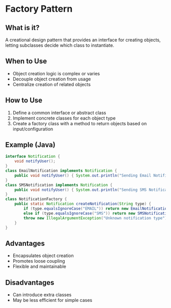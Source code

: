 # Factory Pattern

## What is it?

A creational design pattern that provides an interface for creating objects, letting subclasses decide which class to instantiate.

## When to Use

- Object creation logic is complex or varies
- Decouple object creation from usage
- Centralize creation of related objects

## How to Use

1. Define a common interface or abstract class
2. Implement concrete classes for each object type
3. Create a factory class with a method to return objects based on input/configuration

## Example (Java)

```java
interface Notification {
    void notifyUser();
}
class EmailNotification implements Notification {
    public void notifyUser() { System.out.println("Sending Email Notification"); }
}
class SMSNotification implements Notification {
    public void notifyUser() { System.out.println("Sending SMS Notification"); }
}
class NotificationFactory {
    public static Notification createNotification(String type) {
        if (type.equalsIgnoreCase("EMAIL")) return new EmailNotification();
        else if (type.equalsIgnoreCase("SMS")) return new SMSNotification();
        throw new IllegalArgumentException("Unknown notification type");
    }
}
```

## Advantages

- Encapsulates object creation
- Promotes loose coupling
- Flexible and maintainable

## Disadvantages

- Can introduce extra classes
- May be less efficient for simple cases
